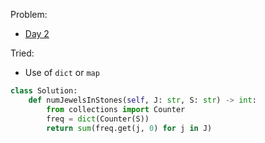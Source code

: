Problem: 
   - [Day 2](https://leetcode.com/explore/challenge/card/may-leetcoding-challenge/534/week-1-may-1st-may-7th/3317/)

Tried: 
   - Use of `dict` or `map`


```python
class Solution:
    def numJewelsInStones(self, J: str, S: str) -> int:
        from collections import Counter
        freq = dict(Counter(S))
        return sum(freq.get(j, 0) for j in J)
```